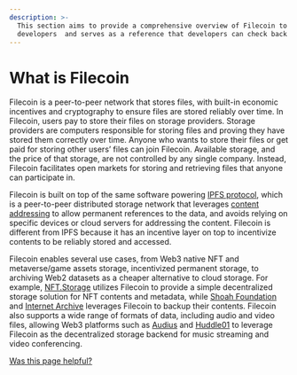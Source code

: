 ```yaml
---
description: >-
  This section aims to provide a comprehensive overview of Filecoin to
  developers  and serves as a reference that developers can check back on.
---
```


# What is Filecoin

Filecoin is a peer-to-peer network that stores files, with built-in economic incentives and cryptography to ensure files are stored reliably over time. In Filecoin, users pay to store their files on storage providers. Storage providers are computers responsible for storing files and proving they have stored them correctly over time. Anyone who wants to store their files or get paid for storing other users’ files can join Filecoin. Available storage, and the price of that storage, are not controlled by any single company. Instead, Filecoin facilitates open markets for storing and retrieving files that anyone can participate in.

Filecoin is built on top of the same software powering [IPFS protocol](https://docs.ipfs.tech/), which is a peer-to-peer distributed storage network that leverages [content addressing](https://docs.ipfs.tech/concepts/content-addressing/) to allow permanent references to the data, and avoids relying on specific devices or cloud servers for addressing the content. Filecoin is different from IPFS because it has an incentive layer on top to incentivize contents to be reliably stored and accessed.

Filecoin enables several use cases, from Web3 native NFT and metaverse/game assets storage, incentivized permanent storage, to archiving Web2 datasets as a cheaper alternative to cloud storage. For example, [NFT.Storage](https://nft.storage/) utilizes Filecoin to provide a simple decentralized storage solution for NFT contents and metadata, while [Shoah Foundation](https://sfi.usc.edu/) and [Internet Archive](https://archive.org/) leverages Filecoin to backup their contents. Filecoin also supports a wide range of formats of data, including audio and video files, allowing Web3 platforms such as [Audius](https://audius.co/) and [Huddle01](https://huddle01.com/) to leverage Filecoin as the decentralized storage backend for music streaming and video conferencing.



[Was this page helpful?](https://airtable.com/apppq4inOe4gmSSlk/pagoZHC2i1iqgphgl/form?prefill\_Page+URL=https://docs.filecoin.io/basics/what-is-filecoin)
